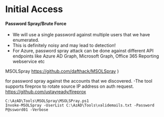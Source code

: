 # Initial Access
#### Password Spray/Brute Force
- We will use a single password against multiple users that we have enumerated.
- This is definitely noisy and may lead to detection!
- For Azure, password spray attack can be done against different API endpoints like Azure AD Graph, Microsoft Graph, Office 365 Reporting webservice etc


MSOLSpray 
https://github.com/dafthack/MSOLSpray ) 

for password spray against the accounts that we discovered.
-The tool supports fireprox to rotate source IP address on auth request.
https://github.com/ustayready/fireprox

```
C:\AzAD\Tools\MSOLSpray\MSOLSPray.ps1
Invoke-MSOLSpray -UserList C:\AzAD\Tools\validemails.txt -Password P@ssword01 -Verbose
```
